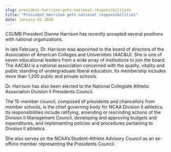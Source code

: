 ```yaml
---
slug: president-harrison-gets-national-responsibilities
title: "President Harrison gets national responsibilities"
date: January 01 2020
---
```


 
<p>
  CSUMB President Dianne Harrison has recently accepted several positions with
  national organizations.
</p>
<p>
  In late February, Dr. Harrison was appointed to the board of directors of the
  Association of American Colleges and Universities (AAC&amp;U). She is one of
  seven educational leaders from a wide array of institutions to join the board.
  The AAC&amp;U is a national association concerned with the quality, vitality
  and public standing of undergraduate liberal education. Its membership
  includes more than 1,200 public and private schools.
</p>
<p>
  Dr. Harrison has also been elected to the National Collegiate Athletic
  Association Division II Presidents Council.
</p>
<p>
  The 15-member council, composed of presidents and chancellors from member
  schools, is the chief governing body for NCAA Division II athletics. Its
  responsibilities include ratifying, amending or rescinding actions of the
  Division II Management Council, developing and approving budgets and
  expenditures, and implementing policies and procedures pertaining to Division
  II athletics.
</p>
<p>
  She also serves on the NCAA’s Student-Athlete Advisory Council as an
  ex-officio member representing the Presidents Council.
</p>
 
